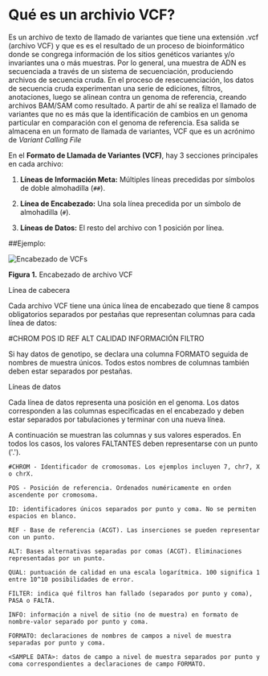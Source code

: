 # Qué es un archivio VCF?

Es un archivo de texto de llamado de variantes que tiene una extensión .vcf (archivo VCF) y que es  es el resultado de un proceso de bioinformático donde se congrega información de los sitios genéticos variantes y/o invariantes una o más muestras. Por lo general, una muestra de ADN es secuenciada a través de un sistema de secuenciación, produciendo archivos de secuencia cruda. En el proceso de resecuenciación, los datos de secuencia cruda experimentan una serie de ediciones, filtros, anotaciones, luego se alinean contra un genoma de referencia, creando archivos BAM/SAM como resultado. A partir de ahí se realiza el llamado de variantes que no es más que la  identificación de cambios en un genoma particular en comparación con el genoma de referencia. Esa salida se almacena en un formato de llamada de variantes, VCF que es un acrónimo de *Variant Calling File*

En el **Formato de Llamada de Variantes (VCF)**, hay 3 secciones principales en cada archivo:

1. **Líneas de Información Meta:** Múltiples líneas precedidas por símbolos de doble almohadilla (`##`).

2. **Línea de Encabezado:** Una sola línea precedida por un símbolo de almohadilla (`#`).

3. **Líneas de Datos:** El resto del archivo con 1 posición por línea.

##Ejemplo:


![Encabezado de VCFs](https://github.com/lafabi/Figuras/Fig1.vcf-head.png)

**Figura 1.** Encabezado de archivo VCF

Línea de cabecera

Cada archivo VCF tiene una única línea de encabezado que tiene 8 campos obligatorios separados por pestañas que representan columnas para cada línea de datos:

#CHROM POS ID REF ALT CALIDAD INFORMACIÓN FILTRO

Si hay datos de genotipo, se declara una columna FORMATO seguida de nombres de muestra únicos. Todos estos nombres de columnas también deben estar separados por pestañas.

Líneas de datos

Cada línea de datos representa una posición en el genoma. Los datos corresponden a las columnas especificadas en el encabezado y deben estar separados por tabulaciones y terminar con una nueva línea.

A continuación se muestran las columnas y sus valores esperados. En todos los casos, los valores FALTANTES deben representarse con un punto ('.').

    #CHROM - Identificador de cromosomas. Los ejemplos incluyen 7, chr7, X o chrX.

    POS - Posición de referencia. Ordenados numéricamente en orden ascendente por cromosoma.

    ID: identificadores únicos separados por punto y coma. No se permiten espacios en blanco.

    REF - Base de referencia (ACGT). Las inserciones se pueden representar con un punto.

    ALT: Bases alternativas separadas por comas (ACGT). Eliminaciones representadas por un punto.

    QUAL: puntuación de calidad en una escala logarítmica. 100 significa 1 entre 10^10 posibilidades de error.

    FILTER: indica qué filtros han fallado (separados por punto y coma), PASA o FALTA.

    INFO: información a nivel de sitio (no de muestra) en formato de nombre-valor separado por punto y coma.

    FORMATO: declaraciones de nombres de campos a nivel de muestra separadas por punto y coma.

    <SAMPLE DATA>: datos de campo a nivel de muestra separados por punto y coma correspondientes a declaraciones de campo FORMATO.
